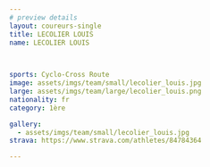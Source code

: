 ```yaml
---
# preview details
layout: coureurs-single
title: LECOLIER LOUIS
name: LECOLIER LOUIS


  
sports: Cyclo-Cross Route
image: assets/imgs/team/small/lecolier_louis.jpg
large: assets/imgs/team/large/lecolier_louis.png
nationality: fr
category: 1ère

gallery:
  - assets/imgs/team/small/lecolier_louis.jpg
strava: https://www.strava.com/athletes/84784364

---
```

